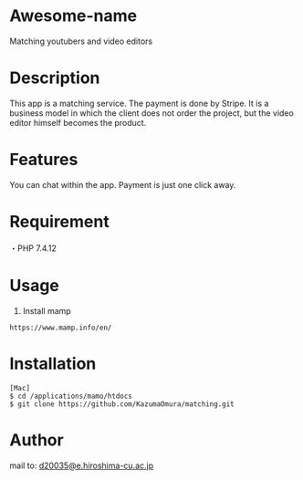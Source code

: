 # Awesome-name

Matching youtubers and video editors

# Description

This app is a matching service.
The payment is done by Stripe.
It is a business model in which the client does not order the project, but the video editor himself becomes the product.

# Features

You can chat within the app.
Payment is just one click away.

# Requirement

・PHP 7.4.12

# Usage
1. Install mamp
```
https://www.mamp.info/en/
```

# Installation
 
```
[Mac]
$ cd /applications/mamo/htdocs
$ git clone https://github.com/KazumaOmura/matching.git
```

# Author
 
mail to: d20035@e.hiroshima-cu.ac.jp

